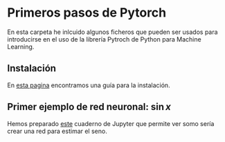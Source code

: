 # Primeros pasos de Pytorch

En esta carpeta he inlcuido algunos ficheros que pueden ser usados para introducirse en el uso de la librería Pytroch de Python para Machine Learning.

## Instalación

En [esta pagina](/Instalación.ipynb) encontramos una guía para la instalación.

## Primer ejemplo de red neuronal: $\sin{x}$

Hemos preparado [este](/seno.ipynb) cuaderno de Jupyter que permite ver somo sería crear una red para estimar el seno.
